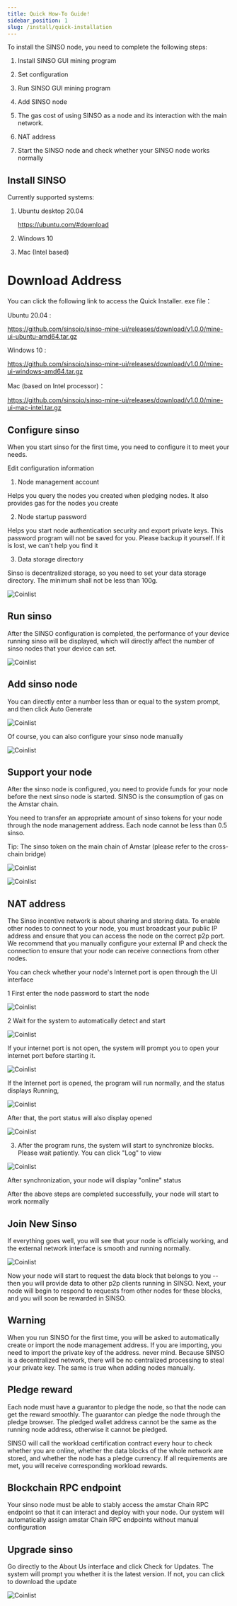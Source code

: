 ```yaml
---
title: Quick How-To Guide!
sidebar_position: 1
slug: /install/quick-installation
---
```


To install the SINSO node, you need to complete the following steps:

1. Install SINSO GUI mining program

2. Set configuration

3. Run SINSO GUI mining program

4. Add SINSO node

5. The gas cost of using SINSO as a node and its interaction with the main network.

6. NAT address

7. Start the SINSO node and check whether your SINSO node works normally

## Install SINSO

Currently supported systems:

1. Ubuntu desktop 20.04

   https://ubuntu.com/#download

2. Windows 10

3. Mac (Intel based)

# Download Address

You can click the following link to access the Quick Installer. exe file：

Ubuntu 20.04 :

https://github.com/sinsoio/sinso-mine-ui/releases/download/v1.0.0/mine-ui-ubuntu-amd64.tar.gz

Windows 10 :

https://github.com/sinsoio/sinso-mine-ui/releases/download/v1.0.0/mine-ui-windows-amd64.tar.gz

Mac (based on Intel processor)：

https://github.com/sinsoio/sinso-mine-ui/releases/download/v1.0.0/mine-ui-mac-intel.tar.gz

## Configure sinso

When you start sinso for the first time, you need to configure it to meet your needs.

Edit configuration information

1. Node management account

Helps you query the nodes you created when pledging nodes. It also provides gas for the nodes you create

2. Node startup password

Helps you start node authentication security and export private keys. This password program will not be saved for you. Please backup it yourself. If it is lost, we can't help you find it

3. Data storage directory

Sinso is decentralized storage, so you need to set your data storage directory. The minimum shall not be less than 100g.

![Coinlist ](../img/in1.jpg)

## Run sinso

After the SINSO configuration is completed, the performance of your device running sinso will be displayed, which will directly affect the number of sinso nodes that your device can set.

![Coinlist ](../img/in2.jpg)

## Add sinso node

You can directly enter a number less than or equal to the system prompt, and then click Auto Generate

![Coinlist ](../img/in3.jpg)

Of course, you can also configure your sinso node manually

![Coinlist ](../img/in4.jpg)

## Support your node

After the sinso node is configured, you need to provide funds for your node before the next sinso node is started. SINSO is the consumption of gas on the Amstar chain.

You need to transfer an appropriate amount of sinso tokens for your node through the node management address. Each node cannot be less than 0.5 sinso.

Tip: The sinso token on the main chain of Amstar (please refer to the cross-chain bridge)

![Coinlist ](../img/in5.jpg)

![Coinlist ](../img/in6.jpg)

## NAT address

The Sinso incentive network is about sharing and storing data. To enable other nodes to connect to your node, you must broadcast your public IP address and ensure that you can access the node on the correct p2p port. We recommend that you manually configure your external IP and check the connection to ensure that your node can receive connections from other nodes.

You can check whether your node's Internet port is open through the UI interface

1 First enter the node password to start the node

![Coinlist ](../img/ts1.jpg)

2 Wait for the system to automatically detect and start

![Coinlist ](../img/ts2.jpg)

If your internet port is not open, the system will prompt you to open your internet port before starting it.

![Coinlist ](../img/ts3.jpg)

If the Internet port is opened, the program will run normally, and the status displays Running,

![Coinlist ](../img/ts4.jpg)

After that, the port status will also display opened

![Coinlist ](../img/ts5.jpg)

3. After the program runs, the system will start to synchronize blocks. Please wait patiently. You can click "Log" to view

![Coinlist ](../img/ts6.jpg)

After synchronization, your node will display "online" status

After the above steps are completed successfully, your node will start to work normally

## Join New Sinso

If everything goes well, you will see that your node is officially working, and the external network interface is smooth and running normally.

![Coinlist ](../img/ts7.jpg)

Now your node will start to request the data block that belongs to you -- then you will provide data to other p2p clients running in SINSO. Next, your node will begin to respond to requests from other nodes for these blocks, and you will soon be rewarded in SINSO.

## Warning

When you run SINSO for the first time, you will be asked to automatically create or import the node management address. If you are importing, you need to import the private key of the address. never mind. Because SINSO is a decentralized network, there will be no centralized processing to steal your private key. The same is true when adding nodes manually.

## Pledge reward

Each node must have a guarantor to pledge the node, so that the node can get the reward smoothly. The guarantor can pledge the node through the pledge browser. The pledged wallet address cannot be the same as the running node address, otherwise it cannot be pledged.

SINSO will call the workload certification contract every hour to check whether you are online, whether the data blocks of the whole network are stored, and whether the node has a pledge currency. If all requirements are met, you will receive corresponding workload rewards.

## Blockchain RPC endpoint

Your sinso node must be able to stably access the amstar Chain RPC endpoint so that it can interact and deploy with your node. Our system will automatically assign amstar Chain RPC endpoints without manual configuration

## Upgrade sinso

Go directly to the About Us interface and click Check for Updates. The system will prompt you whether it is the latest version. If not, you can click to download the update

![Coinlist ](../img/ts8.jpg)
